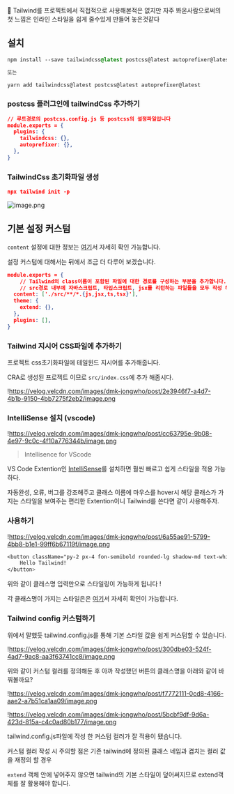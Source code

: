 <aside>
🚧 Tailwind를 프로젝트에서 직접적으로 사용해본적은 없지만 자주 봐온사람으로써의 첫 느낌은 인라인 스타일을 쉽게 줄수있게 만들어 놓은것같다

</aside>

## 설치

```css
npm install --save tailwindcss@latest postcss@latest autoprefixer@latest

또는

yarn add tailwindcss@latest postcss@latest autoprefixer@latest
```

### postcss 플러그인에 tailwindCss 추가하기

```json
// 루트경로의 postcss.config.js 등 postcss의 설정파일입니다
module.exports = {
  plugins: {
    tailwindcss: {},
    autoprefixer: {},
  },
}
```

### TailwindCss 초기화파일 생성

```json
npx tailwind init -p
```

![image.png](https://prod-files-secure.s3.us-west-2.amazonaws.com/76b2ab41-d987-4a6a-aa2e-4443fe3e03a7/97cfbc3b-82ff-4590-a04b-a4fddcd91cda/image.png)

## 기본 설정 커스텀

`content` 설정에 대한 정보는 [여기](https://tailwindcss.com/docs/content-configuration)서 자세히 확인 가능합니다.

설정 커스텀에 대해서는 뒤에서 조금 더 다루어 보겠습니다.

```json
module.exports = {
	// Tailwind의 class이름이 포함된 파일에 대한 경로를 구성하는 부분을 추가합니다.
	// src경로 내부에 자바스크립트, 타입스크립트, jsx를 리턴하는 파일들을 모두 작성 해줍니다.
  content: ['./src/**/*.{js,jsx,ts,tsx}'],
  theme: {
    extend: {},
  },
  plugins: [],
}
```

### Tailwind 지시어 CSS파일에 추가하기

프로젝트 css초기화파일에 테일윈드 지시어를 추가해줍니다.

CRA로 생성된 프로젝트 이므로 `src/index.css`에 추가 해줍시다.

!https://velog.velcdn.com/images/dmk-jongwho/post/2e3946f7-a4d7-4b1b-9150-4bb7275f2eb2/image.png

### IntelliSense 설치 (vscode)

!https://velog.velcdn.com/images/dmk-jongwho/post/cc63795e-9b08-4e97-9c0c-4f10a776344b/image.png

> Intellisence for VScode
> 

VS Code Extention인 [IntelliSense](https://marketplace.visualstudio.com/items?itemName=bradlc.vscode-tailwindcss)를 설치하면 훨씬 빠르고 쉽게 스타일을 적용 가능하다.

자동완성, 오류, 버그를 강조해주고 클래스 이름에 마우스를 hover시 해당 클래스가 가지는 스타일을 보여주는 편리한 Extention이니 Tailwind를 쓴다면 같이 사용해주자.

### 사용하기

!https://velog.velcdn.com/images/dmk-jongwho/post/6a55ae91-5799-4bb8-b1e1-99ff6b67119f/image.png

```css
<button className="py-2 px-4 fon-semibold rounded-lg shadow-md text-white bg-gree-500 hover:bg-green-700">
	Hello Tailwind!
</button>
```

위와 같이 클래스명 입력만으로 스타일링이 가능하게 됩니다 !

각 클래스명이 가지는 스타일은은 [여기](https://tailwindcss.com/docs/installation)서 자세히 확인이 가능합니다.

### Tailwind config 커스텀하기

위에서 말했듯 tailwind.config.js를 통해 기본 스타일 값을 쉽게 커스텀할 수 있습니다.

!https://velog.velcdn.com/images/dmk-jongwho/post/300dbe03-524f-4ad7-9ac8-aa3f63741cc8/image.png

위와 같이 커스텀 컬러를 정의해둔 후 아까 작성했던 버튼의 클래스명을 아래와 같이 바꿔볼까요?

!https://velog.velcdn.com/images/dmk-jongwho/post/f7772111-0cd8-4166-aae2-a7b51ca1aa09/image.png

!https://velog.velcdn.com/images/dmk-jongwho/post/5bcbf9df-9d6a-423d-815a-c4c0ad80b177/image.png

tailwind.config.js파일에 작성 한 커스텀 컬러가 잘 적용이 됐습니다.

커스텀 컬러 작성 시 주의할 점은 기존 tailwind에 정의된 클래스 네임과 겹치는 컬러 값을 재정의 할 경우

`extend` 객체 안에 넣어주지 않으면 tailwind의 기본 스타일이 덮어써지므로 extend객체를 잘 활용해야 합니다.